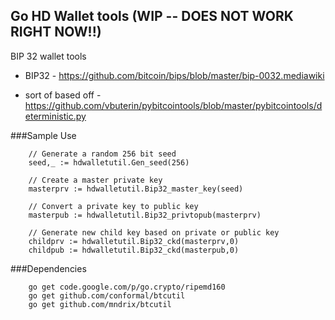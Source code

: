 Go HD Wallet tools (WIP -- DOES NOT WORK RIGHT NOW!!)
------------------

BIP 32 wallet tools
 - BIP32 - https://github.com/bitcoin/bips/blob/master/bip-0032.mediawiki

 - sort of based off - https://github.com/vbuterin/pybitcointools/blob/master/pybitcointools/deterministic.py

###Sample Use

        // Generate a random 256 bit seed
        seed,_ := hdwalletutil.Gen_seed(256)
        
        // Create a master private key
        masterprv := hdwalletutil.Bip32_master_key(seed)
        
        // Convert a private key to public key
        masterpub := hdwalletutil.Bip32_privtopub(masterprv)
        
        // Generate new child key based on private or public key
        childprv := hdwalletutil.Bip32_ckd(masterprv,0)
        childpub := hdwalletutil.Bip32_ckd(masterpub,0)

###Dependencies

        go get code.google.com/p/go.crypto/ripemd160
        go get github.com/conformal/btcutil
        go get github.com/mndrix/btcutil
